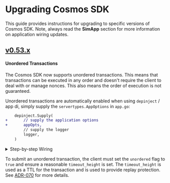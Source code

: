 # Upgrading Cosmos SDK

This guide provides instructions for upgrading to specific versions of Cosmos SDK.
Note, always read the **SimApp** section for more information on application wiring updates.

## [v0.53.x](https://github.com/cosmos/cosmos-sdk/releases/tag/v0.53.0)

#### Unordered Transactions

The Cosmos SDK now supports unordered transactions. This means that transactions
can be executed in any order and doesn't require the client to deal with or manage
nonces. This also means the order of execution is not guaranteed.

Unordered transactions are automatically enabled when using `depinject` / app di, simply supply the `servertypes.AppOptions` in `app.go`:

```diff
	depinject.Supply(
+		// supply the application options
+		appOpts,
		// supply the logger
		logger,
	)
```

<details>
<summary>Step-by-step Wiring </summary>
If you are still using the legacy wiring, you must enable unordered transactions manually:

* Update the `App` constructor to create, load, and save the unordered transaction
  manager.

  ```go
  func NewApp(...) *App {
      // ...

      // create, start, and load the unordered tx manager
      utxDataDir := filepath.Join(cast.ToString(appOpts.Get(flags.FlagHome)), "data")
      app.UnorderedTxManager = unorderedtx.NewManager(utxDataDir)
      app.UnorderedTxManager.Start()

      if err := app.UnorderedTxManager.OnInit(); err != nil {
          panic(fmt.Errorf("failed to initialize unordered tx manager: %w", err))
      }
  }
  ```

* Add the decorator to the existing AnteHandler chain, which should be as early
  as possible.

  ```go
  anteDecorators := []sdk.AnteDecorator{
      ante.NewSetUpContextDecorator(),
      // ...
      ante.NewUnorderedTxDecorator(unorderedtx.DefaultMaxTimeoutDuration, options.TxManager, options.Environment),
      // ...
  }

  return sdk.ChainAnteDecorators(anteDecorators...), nil
  ```

* If the App has a SnapshotManager defined, you must also register the extension
  for the TxManager.

  ```go
  if manager := app.SnapshotManager(); manager != nil {
      err := manager.RegisterExtensions(unorderedtx.NewSnapshotter(app.UnorderedTxManager))
      if err != nil {
          panic(fmt.Errorf("failed to register snapshot extension: %s", err))
      }
  }
  ```

* Create or update the App's `Preblocker()` method to call the unordered tx
  manager's `OnNewBlock()` method.

  ```go
  ...
  app.SetPreblocker(app.PreBlocker)
  ...

  func (app *SimApp) PreBlocker(ctx sdk.Context, req *abci.RequestFinalizeBlock) (*sdk.ResponsePreBlock, error) {
      app.UnorderedTxManager.OnNewBlock(ctx.BlockTime())
      return app.ModuleManager.PreBlock(ctx, req)
  }
  ```

* Create or update the App's `Close()` method to close the unordered tx manager.
  Note, this is critical as it ensures the manager's state is written to file
  such that when the node restarts, it can recover the state to provide replay
  protection.

  ```go
  func (app *App) Close() error {
      // ...

      // close the unordered tx manager
      if e := app.UnorderedTxManager.Close(); e != nil {
          err = errors.Join(err, e)
      }

      return err
  }
  ```

</details>

To submit an unordered transaction, the client must set the `unordered` flag to
`true` and ensure a reasonable `timeout_height` is set. The `timeout_height` is
used as a TTL for the transaction and is used to provide replay protection. See
[ADR-070](https://github.com/cosmos/cosmos-sdk/blob/main/docs/architecture/adr-070-unordered-transactions.md)
for more details.
